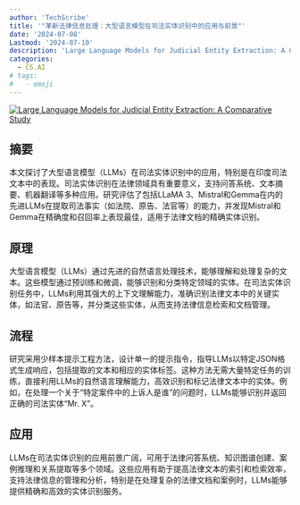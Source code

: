 ```yaml
---
author: 'TechScribe'
title: '"革新法律信息处理：大型语言模型在司法实体识别中的应用与前景"'
date: '2024-07-08'
Lastmod: '2024-07-10'
description: 'Large Language Models for Judicial Entity Extraction: A Comparative Study'
categories:
  - CS.AI
# tags:
#   - emoji
---
```


[![Large Language Models for Judicial Entity Extraction: A Comparative Study](https://arxiv-research-1301205113.cos.ap-guangzhou.myqcloud.com/images/2407.05786v1.pdf_0.jpg)](https://arxiv.org/abs/2407.05786v1)

## 摘要

本文探讨了大型语言模型（LLMs）在司法实体识别中的应用，特别是在印度司法文本中的表现。司法实体识别在法律领域具有重要意义，支持问答系统、文本摘要、机器翻译等多种应用。研究评估了包括LLaMA 3、Mistral和Gemma在内的先进LLMs在提取司法事实（如法院、原告、法官等）的能力，并发现Mistral和Gemma在精确度和召回率上表现最佳，适用于法律文档的精确实体识别。<!--more-->

## 原理

大型语言模型（LLMs）通过先进的自然语言处理技术，能够理解和处理复杂的文本。这些模型通过预训练和微调，能够识别和分类特定领域的实体。在司法实体识别任务中，LLMs利用其强大的上下文理解能力，准确识别法律文本中的关键实体，如法官、原告等，并分类这些实体，从而支持法律信息检索和文档管理。

## 流程

研究采用少样本提示工程方法，设计单一的提示指令，指导LLMs以特定JSON格式生成响应，包括提取的文本和相应的实体标签。这种方法无需大量特定任务的训练，直接利用LLMs的自然语言理解能力，高效识别和标记法律文本中的实体。例如，在处理一个关于“特定案件中的上诉人是谁”的问题时，LLMs能够识别并返回正确的司法实体“Mr. X”。

## 应用

LLMs在司法实体识别的应用前景广阔，可用于法律问答系统、知识图谱创建、案例推理和关系提取等多个领域。这些应用有助于提高法律文本的索引和检索效率，支持法律信息的管理和分析，特别是在处理复杂的法律文档和案例时，LLMs能够提供精确和高效的实体识别服务。